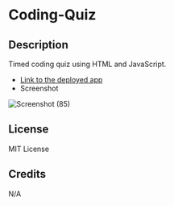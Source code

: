 

  # Coding-Quiz

  ## Description
  Timed coding quiz using HTML and JavaScript.

  * [Link to the deployed app](https://meri1211.github.io/coding-quiz/)
  * Screenshot 

![Screenshot (85)](https://user-images.githubusercontent.com/116603793/217285867-5391f0c0-8d56-4678-98f0-7df868eb8623.png)

  ## License 
  MIT License

  ## Credits
  N/A
